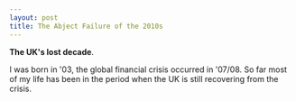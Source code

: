 ```yaml
---
layout: post
title: The Abject Failure of the 2010s
---
```

**The UK's lost decade**.

I was born in '03, the global financial crisis occurred in '07/08. So far most of my life has been in the period when the UK is still recovering from the crisis. 
